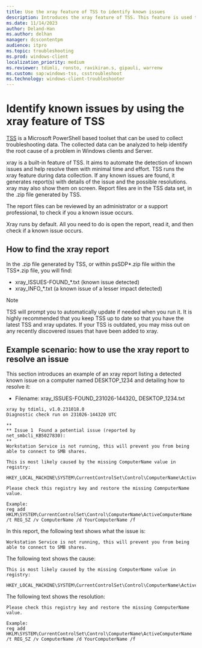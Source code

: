 ```yaml
---
title: Use the xray feature of TSS to identify known issues
description: Introduces the xray feature of TSS. This feature is used to identify known issues.
ms.date: 11/14/2023
author: Deland-Han
ms.author: delhan
manager: dcscontentpm
audience: itpro
ms.topic: troubleshooting
ms.prod: windows-client
localization_priority: medium
ms.reviewer: tdimli, ronsto, ravikiran.s, gipauli, warrenw
ms.custom: sap:windows-tss, csstroubleshoot
ms.technology: windows-client-troubleshooter
---
```

# Identify known issues by using the xray feature of TSS

[TSS](https://aka.ms/TssInfo) is a Microsoft PowerShell based toolset that can be used to collect troubleshooting data. The collected data can be analyzed to help identify the root cause of a problem in Windows clients and Server.

xray is a built-in feature of TSS. It aims to automate the detection of known issues and help resolve them with minimal time and effort. TSS runs the xray feature during data collection. If any known issues are found, it generates report(s) with details of the issue and the possible resolutions. xray may also show them on screen. Report files are in the TSS data set, in the .zip file generated by TSS.

The report files can be reviewed by an administrator or a support professional, to check if you a known issue occurs.

Xray runs by default. All you need to do is open the report, read it, and then check if a known issue occurs.

## How to find the xray report

In the .zip file generated by TSS, or within psSDP*.zip file within the TSS*.zip file, you will find:

- xray_ISSUES-FOUND_*.txt (known issue detected)
- xray_INFO_*.txt (a known issue of a lesser impact detected)

> [!NOTE]
> TSS will prompt you to automatically update if needed when you run it. It is highly recommended that you keep TSS up to date so that you have the latest TSS and xray updates. If your TSS is outdated, you may miss out on any recently discovered issues that have been added to xray.

## Example scenario: how to use the xray report to resolve an issue

This section introduces an example of an xray report listing a detected known issue on a computer named DESKTOP_1234 and detailing how to resolve it:

- Filename: xray_ISSUES-FOUND_231026-144320_ DESKTOP_1234.txt

```output
xray by tdimli, v1.0.231018.0
Diagnostic check run on 231026-144320 UTC

**
** Issue 1	Found a potential issue (reported by net_smbcli_KB5027830):
**
Workstation Service is not running, this will prevent you from being able to connect to SMB shares.

This is most likely caused by the missing ComputerName value in registry:

HKEY_LOCAL_MACHINE\SYSTEM\CurrentControlSet\Control\ComputerName\ActiveComputerName

Please check this registry key and restore the missing ComnputerName value.

Example:
reg add HKLM\SYSTEM\CurrentControlSet\Control\ComputerName\ActiveComputerName /t REG_SZ /v ComputerName /d YourComputerName /f
```

In this report, the following text shows what the issue is:

```output
Workstation Service is not running, this will prevent you from being able to connect to SMB shares.
```

The following text shows the cause:

```output
This is most likely caused by the missing ComputerName value in registry:
 
HKEY_LOCAL_MACHINE\SYSTEM\CurrentControlSet\Control\ComputerName\ActiveComputerName
```

The following text shows the resolution:

```output
Please check this registry key and restore the missing ComnputerName value.

Example:
reg add HKLM\SYSTEM\CurrentControlSet\Control\ComputerName\ActiveComputerName /t REG_SZ /v ComputerName /d YourComputerName /f
```
